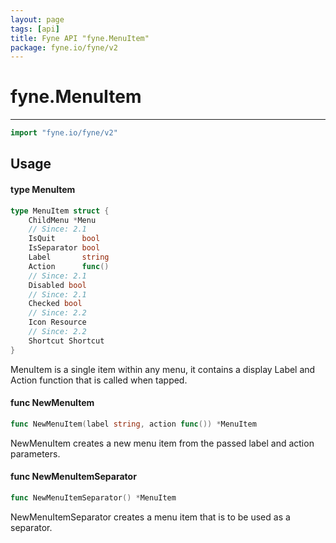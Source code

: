 ```yaml
---
layout: page
tags: [api]
title: Fyne API "fyne.MenuItem"
package: fyne.io/fyne/v2
---
```


# fyne.MenuItem
---
```go
import "fyne.io/fyne/v2"
```

## Usage

#### type MenuItem

```go
type MenuItem struct {
	ChildMenu *Menu
	// Since: 2.1
	IsQuit      bool
	IsSeparator bool
	Label       string
	Action      func()
	// Since: 2.1
	Disabled bool
	// Since: 2.1
	Checked bool
	// Since: 2.2
	Icon Resource
	// Since: 2.2
	Shortcut Shortcut
}
```

MenuItem is a single item within any menu, it contains a display Label and Action function that is called when tapped.

#### func  NewMenuItem

```go
func NewMenuItem(label string, action func()) *MenuItem
```
NewMenuItem creates a new menu item from the passed label and action parameters.

#### func  NewMenuItemSeparator

```go
func NewMenuItemSeparator() *MenuItem
```
NewMenuItemSeparator creates a menu item that is to be used as a separator.
